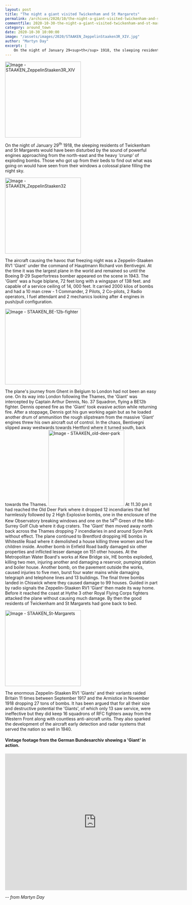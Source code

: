 ```yaml
---
layout: post
title: "The night a giant visited Twickenham and St Margarets"
permalink: /archives/2020/10/the-night-a-giant-visited-twickenham-and-st-margarets.html
commentfile: 2020-10-30-the-night-a-giant-visited-twickenham-and-st-margarets
category: around_town
date: 2020-10-30 10:00:00
image: "/assets/images/2020/STAAKEN_ZeppelinStaaken3R_XIV.jpg"
author: "Martyn Day"
excerpt: |
    On the night of January 29<sup>th</sup> 1918, the sleeping residents of Twickenham and St Margarets would have been disturbed by the sound of powerful engines approaching from the north-east and the heavy 'crump' of exploding bombs. Those who got up from their beds to find out what was going on would have seen from their windows a colossal plane filling the night sky.
---
```

<a href="/assets/images/2020/STAAKEN_ZeppelinStaaken3R_XIV.jpg" title="Click for a larger image"><img src="/assets/images/2020/STAAKEN_ZeppelinStaaken3R_XIV-thumb.jpg" width="250" alt="Image - STAAKEN_ZeppelinStaaken3R_XIV"  class="photo right"/></a>

On the night of January 29<sup>th</sup> 1918, the sleeping residents of Twickenham and St Margarets would have been disturbed by the sound of powerful engines approaching from the north-east and the heavy *'crump'* of exploding bombs. Those who got up from their beds to find out what was going on would have seen from their windows a colossal plane filling the night sky.

<a href="/assets/images/2020/STAAKEN_ZeppelinStaaken32.jpg" title="Click for a larger image"><img src="/assets/images/2020/STAAKEN_ZeppelinStaaken32-thumb.jpg" width="250" alt="Image - STAAKEN_ZeppelinStaaken32"  class="photo right"/></a>

The aircraft causing the havoc that freezing night was a Zeppelin-Staaken RV1 'Giant' under the command of Hauptmann Richard von Bentivegni. At the time it was the largest plane in the world and remained so until the Boeing B-29 Superfortress bomber appeared on the scene in 1943. The 'Giant' was a huge biplane, 72 feet long with a wingspan of 138 feet. and capable of a service ceiling of 14, 000 feet. It carried 2000 kilos of bombs and had a 10 man crew - 1 Commander, 2 Pilots, 2 Co-pilots, 2 Radio operators, I fuel attendant and 2 mechanics looking after 4 engines in push/pull configuration.

<a href="/assets/images/2020/STAAKEN_BE-12b-fighter.jpg" title="Click for a larger image"><img src="/assets/images/2020/STAAKEN_BE-12b-fighter-thumb.jpg" width="250" alt="Image - STAAKEN_BE-12b-fighter"  class="photo right"/></a>

The plane's journey from Ghent in Belgium to London had not been an easy one. On its way into London following the Thames, the 'Giant' was intercepted by Captain Arthur Dennis, No. 37 Squadron, flying a BE12b fighter. Dennis opened fire as the 'Giant' took evasive action while returning fire. After a stoppage, Dennis got his gun working again but as he loaded another drum of ammunition the rough slipstream from the massive 'Giant' engines threw his own aircraft out of control. In the chaos, Bentivegni slipped away westwards towards Hertford where it turned south, back towards the Thames. <a href="/assets/images/2020/STAAKEN_old-deer-park.jpg" title="Click for a larger image"><img src="/assets/images/2020/STAAKEN_old-deer-park-thumb.jpg" width="250" alt="Image - STAAKEN_old-deer-park"  class="photo right"/></a>
At 11.30 pm it had reached the Old Deer Park where it dropped 12 incendiaries that fell harmlessly followed by 2 High Explosive bombs, one in the enclosure of the Kew Observatory breaking windows and one on the 14<sup>th</sup> Green of the Mid-Surrey Golf Club where it dug craters. The 'Giant' then moved away north back across the Thames dropping 7 incendiaries in and around Syon Park without effect. The plane continued to Brentford dropping HE bombs in Whitestile Road where it demolished a house killing three women and five children inside. Another bomb in Enfield Road badly damaged six other properties and inflicted lesser damage on 151 other houses. At the Metropolitan Water Board's works at Kew Bridge six, HE bombs exploded, killing two men, injuring another and damaging a reservoir, pumping station and boiler house. Another bomb, on the pavement outside the works, caused injuries to five men, burst four water mains while damaging telegraph and telephone lines and 13 buildings. The final three bombs landed in Chiswick where they caused damage to 99 houses. Guided in part by radio signals the Zeppelin-Staaken RV1 'Giant' then made its way home. Before it reached the coast at Hythe 3 other Royal Flying Corps fighters attacked the plane without causing much damage. By then the good residents of Twickenham and St Margarets had gone back to bed.

<a href="/assets/images/2020/STAAKEN_St-Margarets.jpg" title="Click for a larger image"><img src="/assets/images/2020/STAAKEN_St-Margarets-thumb.jpg" width="250" alt="Image - STAAKEN_St-Margarets"  class="photo right"/></a>

The enormous Zeppelin-Staaken RV1 'Giants' and their variants raided Britain 11 times between September 1917 and the Armistice in November 1918 dropping 27 tons of bombs. It has been argued that for all their size and destructive potential the 'Giants', of which only 13 saw service, were ineffective but they did keep 16 squadrons of RFC fighters away from the Western Front along with countless anti-aircraft units. They also sparked the development of the aircraft early detection and radar systems that served the nation so well in 1940.

<div markdown="1" class="box">

#### Vintage footage from the German Bundesarchiv showing a 'Giant' in action.

<iframe width="600" height="450" src="https://www.youtube-nocookie.com/embed/7M2NziftqFs?rel=0" frameborder="0" allowfullscreen></iframe>

</div>

<cite>-- from Martyn Day</cite>
